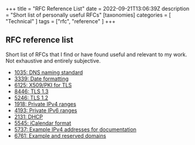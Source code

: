 +++
title = "RFC Reference List"
date = 2022-09-21T13:06:39Z
description = "Short list of personally useful RFCs"
[taxonomies]
categories = [ "Technical" ]
tags = ["rfc", "reference" ]
+++

## RFC reference list

Short list of RFCs that I find or have found useful and relevant to my work. Not exhaustive and entirely subjective.

- [1035: DNS naming standard](https://www.rfc-editor.org/rfc/rfc1035)
- [3339: Date formatting](https://www.rfc-editor.org/rfc/rfc3339)
- [6125: X509/PKI for TLS](https://www.rfc-editor.org/rfc/rfc6125)
- [8446: TLS 1.3](https://www.rfc-editor.org/rfc/rfc8446)
- [5246: TLS 1.2](https://www.rfc-editor.org/rfc/rfc5246)
- [1918: Private IPv4 ranges](https://www.rfc-editor.org/rfc/rfc1918)
- [4193: Private IPv6 ranges](https://www.rfc-editor.org/rfc/rfc4193)
- [2131: DHCP](https://www.rfc-editor.org/rfc/rfc1514)
- [5545: iCalendar format](https://www.rfc-editor.org/rfc/rfc5545)
- [5737: Example IPv4 addresses for documentation](https://www.rfc-editor.org/rfc/rfc5737)
- [6761: Example and reserved domains](https://www.rfc-editor.org/rfc/rfc6761)
